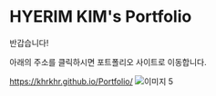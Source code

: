 # HYERIM KIM's Portfolio




반갑습니다! 


아래의 주소를 클릭하시면 포트폴리오 사이트로 이동합니다.


https://khrkhr.github.io/Portfolio/
![이미지 5](https://user-images.githubusercontent.com/97592294/153395412-2744c2dd-03ac-41da-b47b-54f845be5a1b.png)
